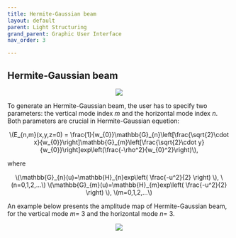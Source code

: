 ```yaml
---
title: Hermite-Gaussian beam
layout: default
parent: Light Structuring
grand_parent: Graphic User Interface
nav_order: 3

---
```

## [](#header-2)Hermite-Gaussian beam

<script id="MathJax-script" async src="https://cdn.jsdelivr.net/npm/mathjax@3/es5/tex-mml-chtml.js"></script>

<p align="center">
  <img src="/BCAA_tutorial/assets/images/Hermite_Gaussian_box.png">
</p>

To generate an Hermite-Gaussian beam, the user has to specify two parameters: the vertical mode index _m_ and the horizontal mode index _n_. Both parameters are crucial in Hermite-Gaussian equetion: 
<p align="center">
\(E_{n,m}(x,y,z=0) = \frac{1}{w_{0}}\mathbb{G}_{n}\left[\frac{\sqrt{2}\cdot x}{w_{0}}\right]\mathbb{G}_{m}\left[\frac{\sqrt{2}\cdot y}{w_{0}}\right]exp\left(\frac{-\rho^2}{w_{0}^2}\right)\),
<p>
where 
<p align="center">
  \(\mathbb{G}_{n}(u)=\mathbb{H}_{n}exp\left( \frac{-u^2}{2} \right) \), \(n=0,1,2,...\)
  \(\mathbb{G}_{m}(u)=\mathbb{H}_{m}exp\left( \frac{-u^2}{2} \right) \), \(m=0,1,2,...\)
<p>
  
An example below presents the amplitude map of Hermite-Gaussian beam, 
for the vertical mode _m_= 3 and the horizontal mode _n_= 3.
<p align="center">
  <img src="/BCAA_tutorial/assets/images/Hermite_Gaussian.png">
</p>
 


